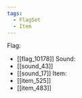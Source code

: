 ```yaml
---
tags:
  - FlagSet
  - Item
---
```

Flag:
- [[flag_10178]]
Sound:
- [[sound_43]]
- [[sound_17]]
Item:
- [[item_525]]
- [[item_483]]
